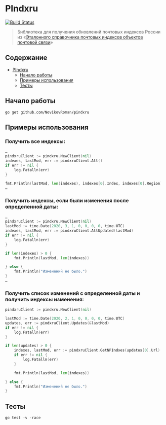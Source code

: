 # PIndxru

[![Build Status](https://travis-ci.com/NovikovRoman/pindxru.svg?branch=master)](https://travis-ci.com/NovikovRoman/pindxru)

> Библиотека для получения обновлений почтовых индексов России из «[Эталонного справочника почтовых индексов объектов почтовой связи](https://vinfo.russianpost.ru/database/ops.html)»

## Содержание

* [PIndxru](#pindxru)
  * [Начало работы](#начало-работы)
  * [Примеры использования](#примеры-использования)
  * [Тесты](#тесты)

## Начало работы

```shell
go get github.com/NovikovRoman/pindxru
```

## Примеры использования

### Получить все индексы:
```go
…
pindxruClient := pindxru.NewClient(nil)
indexes, lastMod, err := pindxruClient.All()
if err != nil {
    log.Fatalln(err)
}

fmt.Println(lastMod, len(indexes), indexes[0].Index, indexes[0].Region)
…
```

### Получить индексы, если были изменения после определенной даты:
```go
…
pindxruClient := pindxru.NewClient(nil)
lastMod := time.Date(2020, 3, 1, 0, 0, 0, 0, time.UTC)
indexes, lastMod, err := pindxruClient.AllUpdated(lastMod)
if err != nil {
    log.Fatalln(err)
}

if len(indexes) > 0 {
    fmt.Println(lastMod, len(indexes))

} else {
    fmt.Println("Изменений не было.")
}
…
```

### Получить список изменений с определенной даты и получить индексы изменения:
```go
pindxruClient := pindxru.NewClient(nil)

lastMod := time.Date(2020, 2, 1, 0, 0, 0, 0, time.UTC)
updates, err := pindxruClient.Updates(&lastMod)
if err != nil {
    log.Fatalln(err)
}

if len(updates) > 0 {
    indexes, lastMod, err := pindxruClient.GetNPIndxes(updates[0].Url)
    if err != nil {
        log.Fatalln(err)
    }

    fmt.Println(lastMod, len(indexes))

} else {
    fmt.Println("Изменений не было.")
}
```

## Тесты

```shell
go test -v -race
```